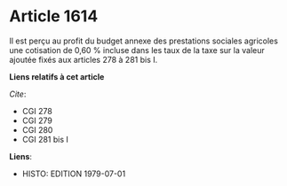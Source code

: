 # Article 1614

Il est perçu au profit du budget annexe des prestations sociales agricoles une cotisation de 0,60 % incluse dans les taux de
la taxe sur la valeur ajoutée fixés aux articles 278 à 281 bis I.

**Liens relatifs à cet article**

_Cite_:

  - CGI 278
  - CGI 279
  - CGI 280
  - CGI 281 bis I

**Liens**:

  - HISTO: EDITION 1979-07-01
